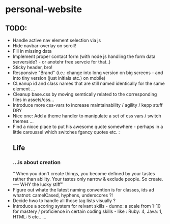 # personal-website

## TODO:

- Handle active nav element selection via js
- Hide navbar-overlay on scroll!
- Fill in missing data
- Implement proper contact form (with node js handling the form data serverside? - or anotehr free servcie for that..)
- Sticky header, bro!
- Responsive "Brand" (i.e.: change into long version on big screens - and into tiny version (just initials etc.) on mobile)
- CLeanup id and class names that are still named identically for the same element ...
- Cleanup base.css by moving semtically related to the corresponding files in assets/css...
- Introduce more css-vars to increase maintainability / agility / kepp stuff DRY
- Nice one: Add a theme handler to manipulate a set of css vars / switch themes ...
- Find a nioce place to put his awesome quote somewhere - perhaps in a little caroussel which switches fgancy quotes etc. :
  <h2>Life</h2>
  <h3>...is about creation</h3>
  <q>
  When you don't create things, you become defined by your tastes
  rather than ability. Your tastes only narrow & exclude people. So
  create.<br />--- WHY the lucky stiff</q
          >
- Figure out whate the latest naming convention is for classes, ids ad whatnot: camelCased, hyphens, underscores ?!
- Decide hwo to handle all those tag lists visually ?
- Introduce a scoring system for relvant skills - dunno: a scale from 1-10 for mastery / proficience in certain coding skills - like : Ruby: 4, Java: 1, HTML: 5 etc.. ...
